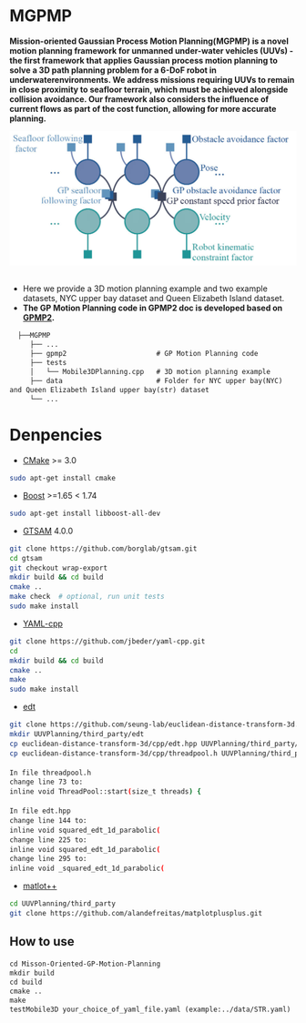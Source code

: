 # MGPMP
**Mission-oriented Gaussian Process Motion Planning(MGPMP) is a novel motion planning framework for unmanned under-water vehicles (UUVs) - the first framework
that applies Gaussian process motion planning to solve a 3D path planning problem for a 6-DoF robot in underwaterenvironments. We address missions requiring UUVs to remain
in close proximity to seafloor terrain, which must be achieved alongside collision avoidance. Our framework also considers the influence of current flows as part of the cost function, allowing for more accurate planning.**
<p align="center"><img src="factor.jpg" width=700></p>

## 
 - Here we provide a 3D motion planning example and two example datasets, NYC upper bay dataset and Queen Elizabeth Island dataset.
 - **The GP Motion Planning code in GPMP2 doc is developed based on [GPMP2](https://github.com/borglab/gpmp2.git).**
```
  ├──MGPMP
     ├── ...
     ├── gpmp2                      # GP Motion Planning code
     ├── tests
     │   └── Mobile3DPlanning.cpp   # 3D motion planning example
     ├── data                       # Folder for NYC upper bay(NYC) and Queen Elizabeth Island upper bay(str) dataset
     └── ...
  ```
# Denpencies
- [CMake](http://www.cmake.org/cmake/resources/software.html) >= 3.0 
```bash
sudo apt-get install cmake
```
- [Boost](http://www.boost.org/users/download/) >=1.65 < 1.74
```bash
sudo apt-get install libboost-all-dev
```

- [GTSAM](https://github.com/borglab/gtsam.git) 4.0.0
```bash
git clone https://github.com/borglab/gtsam.git
cd gtsam
git checkout wrap-export
mkdir build && cd build
cmake ..
make check  # optional, run unit tests
sudo make install
```

- [ YAML-cpp](https://github.com/jbeder/yaml-cpp.git) 
```bash
git clone https://github.com/jbeder/yaml-cpp.git
cd 
mkdir build && cd build
cmake ..
make
sudo make install
```

- [edt](https://github.com/seung-lab/euclidean-distance-transform-3d)
```bash
git clone https://github.com/seung-lab/euclidean-distance-transform-3d.git
mkdir UUVPlanning/third_party/edt
cp euclidean-distance-transform-3d/cpp/edt.hpp UUVPlanning/third_party/edt
cp euclidean-distance-transform-3d/cpp/threadpool.h UUVPlanning/third_party/edt

In file threadpool.h
change line 73 to:
inline void ThreadPool::start(size_t threads) {

In file edt.hpp
change line 144 to:
inline void squared_edt_1d_parabolic(
change line 225 to:
inline void squared_edt_1d_parabolic(
change line 295 to:
inline void _squared_edt_1d_parabolic(

```

- [matlot++](https://github.com/alandefreitas/matplotplusplus)
```bash
cd UUVPlanning/third_party
git clone https://github.com/alandefreitas/matplotplusplus.git
```
## How to use

```
cd Misson-Oriented-GP-Motion-Planning
mkdir build
cd build
cmake ..
make
testMobile3D your_choice_of_yaml_file.yaml (example:../data/STR.yaml)
```


